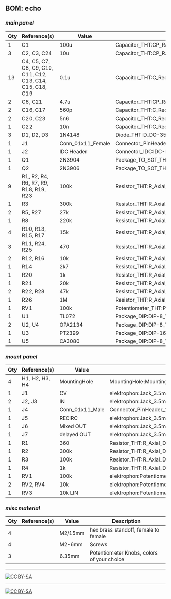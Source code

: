 ## BOM: echo

### *main panel*

|Qty|Reference(s)                                              |Value            |Footprint                                                     |
|---|----------------------------------------------------------|-----------------|--------------------------------------------------------------|
|1  |C1                                                        |100u             |Capacitor_THT:CP_Radial_D8.0mm_P3.50mm                        |
|3  |C2, C3, C24                                               |10u              |Capacitor_THT:CP_Radial_D5.0mm_P2.50mm                        |
|13 |C4, C5, C7, C8, C9, C10, C11, C12, C13, C14, C15, C18, C19|0.1u             |Capacitor_THT:C_Rect_L4.0mm_W2.5mm_P2.50mm                    |
|2  |C6, C21                                                   |4.7u             |Capacitor_THT:CP_Radial_D5.0mm_P2.00mm                        |
|2  |C16, C17                                                  |560p             |Capacitor_THT:C_Rect_L4.0mm_W2.5mm_P2.50mm                    |
|2  |C20, C23                                                  |5n6              |Capacitor_THT:C_Rect_L4.6mm_W3.8mm_P2.50mm_MKS02_FKP02        |
|1  |C22                                                       |10n              |Capacitor_THT:C_Rect_L4.0mm_W2.5mm_P2.50mm                    |
|3  |D1, D2, D3                                                |1N4148           |Diode_THT:D_DO-35_SOD27_P7.62mm_Horizontal                    |
|1  |J1                                                        |Conn_01x11_Female|Connector_PinHeader_2.54mm:PinHeader_1x11_P2.54mm_Vertical    |
|1  |J2                                                        |IDC Header       |Connector_IDC:IDC-Header_2x05_P2.54mm_Vertical                |
|1  |Q1                                                        |2N3904           |Package_TO_SOT_THT:TO-92_Inline                               |
|1  |Q2                                                        |2N3906           |Package_TO_SOT_THT:TO-92_Inline                               |
|9  |R1, R2, R4, R6, R7, R9, R18, R19, R23                     |100k             |Resistor_THT:R_Axial_DIN0207_L6.3mm_D2.5mm_P10.16mm_Horizontal|
|1  |R3                                                        |300k             |Resistor_THT:R_Axial_DIN0207_L6.3mm_D2.5mm_P10.16mm_Horizontal|
|2  |R5, R27                                                   |27k              |Resistor_THT:R_Axial_DIN0207_L6.3mm_D2.5mm_P10.16mm_Horizontal|
|1  |R8                                                        |220k             |Resistor_THT:R_Axial_DIN0207_L6.3mm_D2.5mm_P10.16mm_Horizontal|
|4  |R10, R13, R15, R17                                        |15k              |Resistor_THT:R_Axial_DIN0207_L6.3mm_D2.5mm_P10.16mm_Horizontal|
|3  |R11, R24, R25                                             |470              |Resistor_THT:R_Axial_DIN0207_L6.3mm_D2.5mm_P10.16mm_Horizontal|
|2  |R12, R16                                                  |10k              |Resistor_THT:R_Axial_DIN0207_L6.3mm_D2.5mm_P10.16mm_Horizontal|
|1  |R14                                                       |2k7              |Resistor_THT:R_Axial_DIN0207_L6.3mm_D2.5mm_P10.16mm_Horizontal|
|1  |R20                                                       |1k               |Resistor_THT:R_Axial_DIN0207_L6.3mm_D2.5mm_P10.16mm_Horizontal|
|1  |R21                                                       |20k              |Resistor_THT:R_Axial_DIN0207_L6.3mm_D2.5mm_P10.16mm_Horizontal|
|2  |R22, R28                                                  |47k              |Resistor_THT:R_Axial_DIN0207_L6.3mm_D2.5mm_P10.16mm_Horizontal|
|1  |R26                                                       |1M               |Resistor_THT:R_Axial_DIN0207_L6.3mm_D2.5mm_P10.16mm_Horizontal|
|1  |RV1                                                       |100k             |Potentiometer_THT:Potentiometer_Bourns_3296Z_Horizontal       |
|1  |U1                                                        |TL072            |Package_DIP:DIP-8_W7.62mm_Socket                              |
|2  |U2, U4                                                    |OPA2134          |Package_DIP:DIP-8_W7.62mm_Socket                              |
|1  |U3                                                        |PT2399           |Package_DIP:DIP-16_W7.62mm_Socket                             |
|1  |U5                                                        |CA3080           |Package_DIP:DIP-8_W7.62mm_Socket                              |


### *mount panel*

|Qty|Reference(s)  |Value          |Footprint                                                     |
|---|--------------|---------------|--------------------------------------------------------------|
|4  |H1, H2, H3, H4|MountingHole   |MountingHole:MountingHole_2.2mm_M2                            |
|1  |J1            |CV             |elektrophon:Jack_3.5mm_WQP-PJ398SM_Vertical                   |
|2  |J2, J3        |IN             |elektrophon:Jack_3.5mm_WQP-PJ398SM_Vertical                   |
|1  |J4            |Conn_01x11_Male|Connector_PinHeader_2.54mm:PinHeader_1x11_P2.54mm_Vertical    |
|1  |J5            |RECIRC         |elektrophon:Jack_3.5mm_WQP-PJ398SM_Vertical                   |
|1  |J6            |Mixed OUT      |elektrophon:Jack_3.5mm_WQP-PJ398SM_Vertical                   |
|1  |J7            |delayed OUT    |elektrophon:Jack_3.5mm_WQP-PJ398SM_Vertical                   |
|1  |R1            |360            |Resistor_THT:R_Axial_DIN0207_L6.3mm_D2.5mm_P10.16mm_Horizontal|
|1  |R2            |300k           |Resistor_THT:R_Axial_DIN0207_L6.3mm_D2.5mm_P10.16mm_Horizontal|
|1  |R3            |100k           |Resistor_THT:R_Axial_DIN0207_L6.3mm_D2.5mm_P10.16mm_Horizontal|
|1  |R4            |1k             |Resistor_THT:R_Axial_DIN0207_L6.3mm_D2.5mm_P10.16mm_Horizontal|
|1  |RV1           |100k           |elektrophon:Potentiometer_Alpha_RD901F-40-00D_Single_Vertical |
|2  |RV2, RV4      |10k            |elektrophon:Potentiometer_Alpha_RD901F-40-00D_Single_Vertical |
|1  |RV3           |10k LIN        |elektrophon:Potentiometer_Alpha_RD901F-40-00D_Single_Vertical |


### *misc material*

| Qty | Reference(s)             | Value              | Description | 
|-----|--------------------------|--------------------|-------------|
| 4   |                        | M2/15mm             | hex brass standoff, female to female | 
| 4   |                        | M2-6mm               | Screws   |
| 3   |                        | 6.35mm              | Potentiometer Knobs, colors of your choice   |

---
[![CC BY-SA](https://licensebuttons.net/l/by-sa/3.0/88x31.png)](https://creativecommons.org/licenses/by-sa/4.0/)

---
[![CC BY-SA](https://licensebuttons.net/l/by-sa/3.0/88x31.png)](https://creativecommons.org/licenses/by-sa/4.0/)

